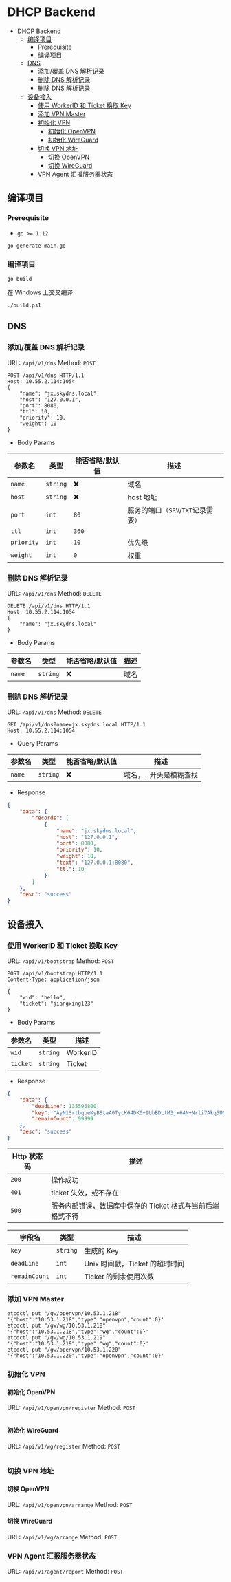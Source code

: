 # DHCP Backend

- [DHCP Backend](#dhcp-backend)
  - [编译项目](#%e7%bc%96%e8%af%91%e9%a1%b9%e7%9b%ae)
    - [Prerequisite](#prerequisite)
    - [编译项目](#%e7%bc%96%e8%af%91%e9%a1%b9%e7%9b%ae-1)
  - [DNS](#dns)
    - [添加/覆盖 DNS 解析记录](#%e6%b7%bb%e5%8a%a0%e8%a6%86%e7%9b%96-dns-%e8%a7%a3%e6%9e%90%e8%ae%b0%e5%bd%95)
    - [删除 DNS 解析记录](#%e5%88%a0%e9%99%a4-dns-%e8%a7%a3%e6%9e%90%e8%ae%b0%e5%bd%95)
    - [删除 DNS 解析记录](#%e5%88%a0%e9%99%a4-dns-%e8%a7%a3%e6%9e%90%e8%ae%b0%e5%bd%95-1)
  - [设备接入](#%e8%ae%be%e5%a4%87%e6%8e%a5%e5%85%a5)
    - [使用 WorkerID 和 Ticket 换取 Key](#%e4%bd%bf%e7%94%a8-workerid-%e5%92%8c-ticket-%e6%8d%a2%e5%8f%96-key)
    - [添加 VPN Master](#%e6%b7%bb%e5%8a%a0-vpn-master)
    - [初始化 VPN](#%e5%88%9d%e5%a7%8b%e5%8c%96-vpn)
      - [初始化 OpenVPN](#%e5%88%9d%e5%a7%8b%e5%8c%96-openvpn)
      - [初始化 WireGuard](#%e5%88%9d%e5%a7%8b%e5%8c%96-wireguard)
    - [切换 VPN 地址](#%e5%88%87%e6%8d%a2-vpn-%e5%9c%b0%e5%9d%80)
      - [切换 OpenVPN](#%e5%88%87%e6%8d%a2-openvpn)
      - [切换 WireGuard](#%e5%88%87%e6%8d%a2-wireguard)
    - [VPN Agent 汇报服务器状态](#vpn-agent-%e6%b1%87%e6%8a%a5%e6%9c%8d%e5%8a%a1%e5%99%a8%e7%8a%b6%e6%80%81)

## 编译项目

### Prerequisite

- `go >= 1.12`

```shell
go generate main.go
```
### 编译项目

```shell
go build
```

在 Windows 上交叉编译

```shell
./build.ps1
```

## DNS

### 添加/覆盖 DNS 解析记录

URL: `/api/v1/dns`
Method: `POST`

```HTTP
POST /api/v1/dns HTTP/1.1
Host: 10.55.2.114:1054
{
    "name": "jx.skydns.local",
    "host": "127.0.0.1",
    "port": 8080,
    "ttl": 10,
    "priority": 10,
    "weight": 10
}
```

- Body Params

| 参数名     | 类型     | 能否省略/默认值 | 描述                              |
| ---------- | -------- | --------------- | --------------------------------- |
| `name`     | `string` | ❌               | 域名                              |
| `host`     | `string` | ❌               | host 地址                         |
| `port`     | `int`    | `80`            | 服务的端口（`SRV`/`TXT`记录需要） |
| `ttl`      | `int`    | `360`           |
| `priority` | `int`    | `10`            | 优先级                            |
| `weight`   | `int`    | `0`             | 权重                              |

### 删除 DNS 解析记录

URL: `/api/v1/dns`
Method: `DELETE`

```HTTP
DELETE /api/v1/dns HTTP/1.1
Host: 10.55.2.114:1054
{
    "name": "jx.skydns.local"
}
```

- Body Params

| 参数名 | 类型     | 能否省略/默认值 | 描述 |
| ------ | -------- | --------------- | ---- |
| `name` | `string` | ❌               | 域名 |

### 删除 DNS 解析记录

URL: `/api/v1/dns`
Method: `DELETE`

```HTTP
GET /api/v1/dns?name=jx.skydns.local HTTP/1.1
Host: 10.55.2.114:1054
```

- Query Params

| 参数名 | 类型     | 能否省略/默认值 | 描述                     |
| ------ | -------- | --------------- | ------------------------ |
| `name` | `string` | ❌               | 域名，`.` 开头是模糊查找 |

- Response 

```json
{
    "data": {
        "records": [
            {
                "name": "jx.skydns.local",
                "host": "127.0.0.1",
                "port": 8080,
                "priority": 10,
                "weight": 10,
                "text": "127.0.0.1:8080",
                "ttl": 10
            }
        ]
    },
    "desc": "success"
}
```

## 设备接入

### 使用 WorkerID 和 Ticket 换取 Key

URL: `/api/v1/bootstrap`
Method: `POST`

```HTTP
POST /api/v1/bootstrap HTTP/1.1
Content-Type: application/json

{
    "wid": "hello",
    "ticket": "jiangxing123"
}
```

- Body Params

| 参数名   | 类型     | 描述     |
| -------- | -------- | -------- |
| `wid`    | `string` | WorkerID |
| `ticket` | `string` | Ticket   |

- Response

```json
{
    "data": {
        "deadLine": 135596800,
        "key": "AyN1SrtbqbeKyBStaA0TycK64DK0+9UbBDLtM3jx64N+Nrli7Akq5UNiv3NV+Fwa+2UX+0FopNqR7IKQ3wZgZi/tMm6JMfnmxpT1myEKcvLG3JHXb0G4TwoU0sYTF9VYQbeiEje4cENoQc6iGC+FJutDQRI/j2IM2N/hRp3Ds4A=",
        "remainCount": 99999
    },
    "desc": "success"
}
```

| Http 状态码 | 描述                                                       |
| ----------- | ---------------------------------------------------------- |
| `200`       | 操作成功                                                   |
| `401`       | ticket 失效，或不存在                                      |
| `500`       | 服务内部错误，数据库中保存的 Ticket 格式与当前后端格式不符 |

| 字段名        | 类型     | 描述                           |
| ------------- | -------- | ------------------------------ |
| `key`         | `string` | 生成的 Key                     |
| `deadLine`    | `int`    | Unix 时间戳，Ticket 的超时时间 |
| `remainCount` | `int`    | Ticket 的剩余使用次数          |

### 添加 VPN Master

```shell
etcdctl put "/gw/openvpn/10.53.1.218" '{"host":"10.53.1.218","type":"openvpn","count":0}'
etcdctl put "/gw/wg/10.53.1.218" '{"host":"10.53.1.218","type":"wg","count":0}'
etcdctl put "/gw/wg/10.53.1.219" '{"host":"10.53.1.219","type":"wg","count":0}'
etcdctl put "/gw/openvpn/10.53.1.220" '{"host":"10.53.1.220","type":"openvpn","count":0}'
```

### 初始化 VPN

#### 初始化 OpenVPN

URL: `/api/v1/openvpn/register`
Method: `POST`

```HTTP
```

#### 初始化 WireGuard

URL: `/api/v1/wg/register`
Method: `POST`

```HTTP
```

### 切换 VPN 地址

#### 切换 OpenVPN

URL: `/api/v1/openvpn/arrange`
Method: `POST`

#### 切换 WireGuard

URL: `/api/v1/wg/arrange`
Method: `POST`

### VPN Agent 汇报服务器状态

URL: `/api/v1/agent/report`
Method: `POST`
